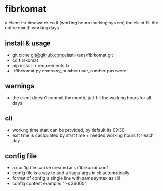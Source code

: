# fibrkomat

a client for timewatch.co.il (working hours tracking system)
the client fill the entire month working days

## install & usage
- git clone git@github.com:elasti-rans/fibrkomat.git
- cd fibrkomat
- pip install -r requirements.txt
- ./fibrkomat.py company_number user_number password

## warnings
- the client doesn't commit the month, just fill the working hours for all days

## cli
- working time start can be provided, by default its 09:30
- exit time is caclculated by start time + needed working hours for each day

## config file
- a config file can be created at ~/fibrkomat.conf
- config file is a way to add a flags/ args to cli automatically
- format of config is single line with same syntax as clli
- config content example: "<company> <user> <password> -s 36000"

